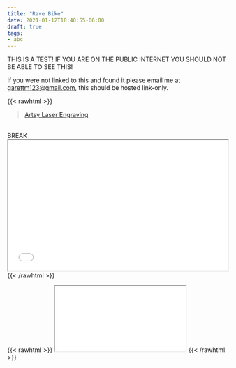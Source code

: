 ```yaml
---
title: "Rave Bike"
date: 2021-01-12T18:40:55-06:00
draft: true
tags:
- abc
---
```


THIS IS A TEST! IF YOU ARE ON THE PUBLIC INTERNET YOU SHOULD NOT BE ABLE TO SEE THIS!

If you were not linked to this and found it please email me at garettm123@gmail.com, this should be hosted link-only. 

{{< rawhtml >}}
	<blockquote class="imgur-embed-pub" lang="en" data-id="a/nY0wTjr"  ><a href="//imgur.com/a/nY0wTjr">Artsy Laser Engraving</a></blockquote><script async src="//s.imgur.com/min/embed.js" charset="utf-8"></script>
	</br>BREAK</br>
	<iframe class="some_element" src="/js/test.html" width="100%" height="300"></iframe>
{{< /rawhtml >}}



{{< rawhtml >}}
    <script src="https://cdnjs.cloudflare.com/ajax/libs/p5.js/0.7.3/p5.js"></script>
    <iframe src="/js/test.html"></iframe>
{{< /rawhtml >}}
